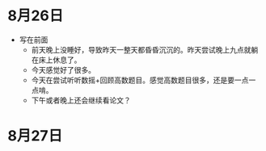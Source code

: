 # 8月26日

- 写在前面
  - 前天晚上没睡好，导致昨天一整天都昏昏沉沉的。昨天尝试晚上九点就躺在床上休息了。
  - 今天感觉好了很多。
  - 今天在尝试听听数摇+回顾高数题目。感觉高数题目很多，还是要一点一点啃。
  - 下午或者晚上还会继续看论文？

#  8月27日

